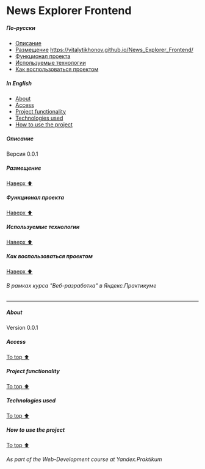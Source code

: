 # News Explorer Frontend
<!-- toc -->
##### По-русски
- [Описание](#Описание)
- [Размещение](#Размещение)
https://vitalytikhonov.github.io/News_Explorer_Frontend/
- [Функционал проекта](#Функционал-проекта)
- [Используемые технологии](#Используемые-технологии)
- [Как воспользоваться проектом](#Как-воспользоваться-проектом)
##### In English
- [About](#About)
- [Access](#Access)
- [Project functionality](#Project-functionality)
- [Technologies used](#Technologies-used)
- [How to use the project](#How-to-use-the-project)
<!-- tocstop -->

##### Описание
Версия 0.0.1
##### Размещение
[Наверх :arrow_up:](#news-explorer-backend)
##### Функционал проекта
[Наверх :arrow_up:](#news-explorer-backend)
##### Используемые технологии
[Наверх :arrow_up:](#news-explorer-backend)
##### Как воспользоваться проектом
[Наверх :arrow_up:](#news-explorer-backend)
###### В рамках курса "Веб-разработка" в Яндекс.Практикуме
***
##### About
Version 0.0.1
##### Access
[To top :arrow_up:](#news-explorer-backend)
##### Project functionality
[To top :arrow_up:](#news-explorer-backend)
##### Technologies used
[To top :arrow_up:](#news-explorer-backend)
##### How to use the project
[To top :arrow_up:](#news-explorer-backend)
###### As part of the Web-Development course at Yandex.Praktikum
